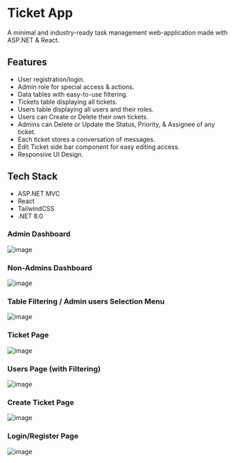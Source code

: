 # Ticket App

A minimal and industry-ready task management web-application made with ASP.NET & React. 

## Features

* User registration/login.
* Admin role for special access & actions.
* Data tables with easy-to-use filtering.
* Tickets table displaying all tickets.
* Users table displaying all users and their roles.
* Users can Create or Delete their own tickets.
* Admins can Delete or Update the Status, Priority, & Assignee of any ticket.
* Each ticket stores a conversation of messages.
* Edit Ticket side bar component for easy editing access.
* Responsive UI Design.

## Tech Stack

* ASP.NET MVC
* React
* TailwindCSS
* .NET 8.0

### Admin Dashboard
![image](https://github.com/user-attachments/assets/146c1981-61f9-47d4-bf45-70e2348907e0)

### Non-Admins Dashboard
![image](https://github.com/user-attachments/assets/eae75726-92ac-4131-b16f-de614322f4c5)

### Table Filtering / Admin users Selection Menu
![image](https://github.com/user-attachments/assets/c4ed84ce-b555-4679-9c02-df59c086293e)

### Ticket Page
![image](https://github.com/user-attachments/assets/837eb10f-c22d-4d51-95eb-a073685c9f16)

### Users Page (with Filtering)
![image](https://github.com/user-attachments/assets/df733cfe-98a0-466c-9d2c-0462081d8c72)

### Create Ticket Page
![image](https://github.com/user-attachments/assets/536800e0-e1da-4a81-9eda-abda0d97b26b)

### Login/Register Page
![image](https://github.com/user-attachments/assets/807fba00-45e5-4ec9-b48d-17a260863ca2)
